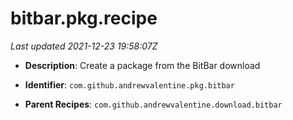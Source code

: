 # bitbar.pkg.recipe

_Last updated 2021-12-23 19:58:07Z_

- **Description**: Create a package from the BitBar download

- **Identifier**: `com.github.andrewvalentine.pkg.bitbar`

- **Parent Recipes**: `com.github.andrewvalentine.download.bitbar`